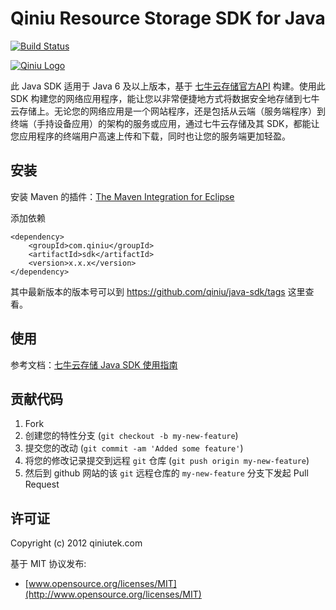 # Qiniu Resource Storage SDK for Java

[![Build Status](https://travis-ci.org/qiniu/java-sdk.png?branch=master)](https://travis-ci.org/qiniu/java-sdk)

[![Qiniu Logo](http://qiniutek.com/images/logo-2.png)](http://qiniu.com/)

此 Java SDK 适用于 Java 6 及以上版本，基于 [七牛云存储官方API](http://docs.qiniutek.com/v2/api/) 构建。使用此 SDK 构建您的网络应用程序，能让您以非常便捷地方式将数据安全地存储到七牛云存储上。无论您的网络应用是一个网站程序，还是包括从云端（服务端程序）到终端（手持设备应用）的架构的服务或应用，通过七牛云存储及其 SDK，都能让您应用程序的终端用户高速上传和下载，同时也让您的服务端更加轻盈。


## 安装

安装 Maven 的插件：[The Maven Integration for Eclipse](http://www.eclipse.org/m2e/)

添加依赖

	<dependency>
		<groupId>com.qiniu</groupId>
		<artifactId>sdk</artifactId>
		<version>x.x.x</version>
	</dependency>

其中最新版本的版本号可以到 https://github.com/qiniu/java-sdk/tags 这里查看。


## 使用

参考文档：[七牛云存储 Java SDK 使用指南](http://docs.qiniutek.com/v2/sdk/java/)


## 贡献代码

1. Fork
2. 创建您的特性分支 (`git checkout -b my-new-feature`)
3. 提交您的改动 (`git commit -am 'Added some feature'`)
4. 将您的修改记录提交到远程 `git` 仓库 (`git push origin my-new-feature`)
5. 然后到 github 网站的该 `git` 远程仓库的 `my-new-feature` 分支下发起 Pull Request


## 许可证

Copyright (c) 2012 qiniutek.com

基于 MIT 协议发布:

* [www.opensource.org/licenses/MIT](http://www.opensource.org/licenses/MIT)


